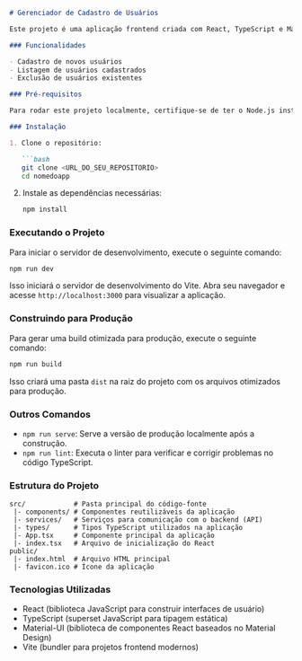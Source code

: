 

```markdown
# Gerenciador de Cadastro de Usuários

Este projeto é uma aplicação frontend criada com React, TypeScript e Material-UI, utilizando Vite como ferramenta de build.

### Funcionalidades

- Cadastro de novos usuários
- Listagem de usuários cadastrados
- Exclusão de usuários existentes

### Pré-requisitos

Para rodar este projeto localmente, certifique-se de ter o Node.js instalado na sua máquina.

### Instalação

1. Clone o repositório:

   ```bash
   git clone <URL_DO_SEU_REPOSITORIO>
   cd nomedoapp
   ```

2. Instale as dependências necessárias:

   ```bash
   npm install
   ```

### Executando o Projeto

Para iniciar o servidor de desenvolvimento, execute o seguinte comando:

```bash
npm run dev
```

Isso iniciará o servidor de desenvolvimento do Vite. Abra seu navegador e acesse `http://localhost:3000` para visualizar a aplicação.

### Construindo para Produção

Para gerar uma build otimizada para produção, execute o seguinte comando:

```bash
npm run build
```

Isso criará uma pasta `dist` na raiz do projeto com os arquivos otimizados para produção.

### Outros Comandos

- `npm run serve`: Serve a versão de produção localmente após a construção.
- `npm run lint`: Executa o linter para verificar e corrigir problemas no código TypeScript.

### Estrutura do Projeto

```
src/            # Pasta principal do código-fonte
 |- components/ # Componentes reutilizáveis da aplicação
 |- services/   # Serviços para comunicação com o backend (API)
 |- types/      # Tipos TypeScript utilizados na aplicação
 |- App.tsx     # Componente principal da aplicação
 |- index.tsx   # Arquivo de inicialização do React
public/
 |- index.html  # Arquivo HTML principal
 |- favicon.ico # Ícone da aplicação
```

### Tecnologias Utilizadas

- React (biblioteca JavaScript para construir interfaces de usuário)
- TypeScript (superset JavaScript para tipagem estática)
- Material-UI (biblioteca de componentes React baseados no Material Design)
- Vite (bundler para projetos frontend modernos)
```

